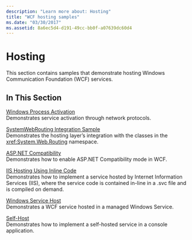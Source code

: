 ```yaml
---
description: "Learn more about: Hosting"
title: "WCF hosting samples"
ms.date: "03/30/2017"
ms.assetid: 8a6ec5d4-d191-49cc-bb0f-a07639dc60d4
---
```

# Hosting

This section contains samples that demonstrate hosting Windows Communication Foundation (WCF) services.  
  
## In This Section  

 [Windows Process Activation](windows-process-activation.md)  
 Demonstrates service activation through network protocols.  
  
 [SystemWebRouting Integration Sample](systemwebrouting-integration-sample.md)  
 Demonstrates the hosting layer’s integration with the classes in the <xref:System.Web.Routing> namespace.  
  
 [ASP.NET Compatibility](aspnet-compatibility.md)  
 Demonstrates how to enable ASP.NET Compatibility mode in WCF.  
  
 [IIS Hosting Using Inline Code](iis-hosting-using-inline-code.md)  
 Demonstrates how to implement a service hosted by Internet Information Services (IIS), where the service code is contained in-line in a .svc file and is compiled on demand.  
  
 [Windows Service Host](windows-service-host.md)  
 Demonstrates a WCF service hosted in a managed Windows Service.  
  
 [Self-Host](self-host.md)  
 Demonstrates how to implement a self-hosted service in a console application.

